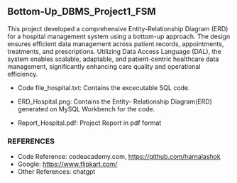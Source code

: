 ## Bottom-Up_DBMS_Project1_FSM

This project developed a comprehensive Entity-Relationship Diagram (ERD) for a hospital management system using a bottom-up approach. The design ensures efficient data management across patient records, appointments, treatments, and prescriptions. Utilizing Data Access Language (DAL), the system enables scalable, adaptable, and patient-centric healthcare data management, significantly enhancing care quality and operational efficiency.

- Code file_hospital.txt: Contains the excecutable SQL code.

- ERD_Hospital.png: Contains the Entity- Relationship Diagram(ERD) generated on MySQL Workbench for the code.

- Report_Hospital.pdf: Project Report in pdf format

### REFERENCES
- Code Reference: codeacademy.com, https://github.com/harnalashok 
- Google: https://www.flipkart.com/ 
- Other References: chatgpt
